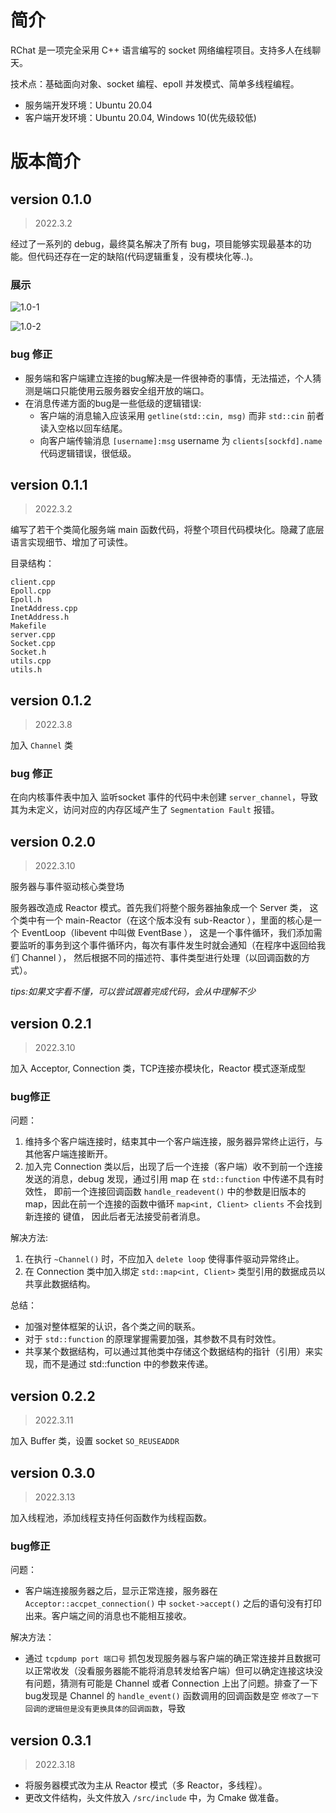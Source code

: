 # 简介
RChat 是一项完全采用 C++ 语言编写的 socket 网络编程项目。支持多人在线聊天。

技术点：基础面向对象、socket 编程、epoll 并发模式、简单多线程编程。

- 服务端开发环境：Ubuntu 20.04 
- 客户端开发环境：Ubuntu 20.04, Windows 10(优先级较低)

# 版本简介
## version 0.1.0
> 2022.3.2

经过了一系列的 debug，最终莫名解决了所有 bug，项目能够实现最基本的功能。但代码还存在一定的缺陷(代码逻辑重复，没有模块化等..)。
### 展示
![1.0-1](https://img2023.cnblogs.com/blog/2500770/202303/2500770-20230302142928485-387769446.png)

![1.0-2](https://img2023.cnblogs.com/blog/2500770/202303/2500770-20230302142936586-1988041157.png)

### bug 修正
- 服务端和客户端建立连接的bug解决是一件很神奇的事情，无法描述，个人猜测是端口只能使用云服务器安全组开放的端口。
- 在消息传递方面的bug是一些低级的逻辑错误:
    - 客户端的消息输入应该采用 `getline(std::cin, msg)` 而非 `std::cin` 前者读入空格以回车结尾。
    - 向客户端传输消息 `[username]:msg` username 为 `clients[sockfd].name` 代码逻辑错误，很低级。

## version 0.1.1
> 2022.3.2

编写了若干个类简化服务端 main 函数代码，将整个项目代码模块化。隐藏了底层语言实现细节、增加了可读性。

目录结构：
```
client.cpp
Epoll.cpp
Epoll.h
InetAddress.cpp
InetAddress.h
Makefile
server.cpp
Socket.cpp
Socket.h
utils.cpp
utils.h
```

## version 0.1.2
> 2022.3.8

加入 `Channel` 类

### bug 修正
在向内核事件表中加入 监听socket 事件的代码中未创建 `server_channel`，导致其为未定义，访问对应的内存区域产生了 `Segmentation Fault` 报错。

## version 0.2.0
> 2022.3.10

服务器与事件驱动核心类登场

服务器改造成 Reactor 模式。首先我们将整个服务器抽象成一个 Server 类，
这个类中有一个 main-Reactor（在这个版本没有 sub-Reactor ），里面的核心是一个 EventLoop（libevent 中叫做 EventBase ），
这是一个事件循环，我们添加需要监听的事务到这个事件循环内，每次有事件发生时就会通知（在程序中返回给我们 Channel ），
然后根据不同的描述符、事件类型进行处理（以回调函数的方式）。

*tips:如果文字看不懂，可以尝试跟着完成代码，会从中理解不少*

## version 0.2.1
> 2022.3.10

加入 Acceptor, Connection 类，TCP连接亦模块化，Reactor 模式逐渐成型

### bug修正
问题：
1. 维持多个客户端连接时，结束其中一个客户端连接，服务器异常终止运行，与其他客户端连接断开。
2. 加入完 Connection 类以后，出现了后一个连接（客户端）收不到前一个连接发送的消息，debug 发现，通过引用 map 在 `std::function` 中传递不具有时效性，
即前一个连接回调函数 `handle_readevent()` 中的参数是旧版本的 map，因此在前一个连接的函数中循环 `map<int, Client> clients` 不会找到新连接的 键值，
因此后者无法接受前者消息。

解决方法:
1. 在执行 `~Channel()` 时，不应加入 `delete loop` 使得事件驱动异常终止。
2. 在 Connection 类中加入绑定 `std::map<int, Client>` 类型引用的数据成员以共享此数据结构。

总结：
- 加强对整体框架的认识，各个类之间的联系。
- 对于 `std::function` 的原理掌握需要加强，其参数不具有时效性。
- 共享某个数据结构，可以通过其他类中存储这个数据结构的指针（引用）来实现，而不是通过 std::function 中的参数来传递。


## version 0.2.2
> 2022.3.11

加入 Buffer 类，设置 socket `SO_REUSEADDR`

## version 0.3.0
> 2022.3.13

加入线程池，添加线程支持任何函数作为线程函数。

### bug修正
问题：
- 客户端连接服务器之后，显示正常连接，服务器在 `Acceptor::accpet_connection()` 中 `socket->accept()` 之后的语句没有打印出来。客户端之间的消息也不能相互接收。

解决方法：
- 通过 `tcpdump port 端口号` 抓包发现服务器与客户端的确正常连接并且数据可以正常收发（没看服务器能不能将消息转发给客户端）但可以确定连接这块没有问题，猜测有可能是 Channel 或者 Connection 上出了问题。排查了一下bug发现是 Channel 的 `handle_event()` 函数调用的回调函数是空 `修改了一下回调的逻辑但是没有更换具体的回调函数`，导致

## version 0.3.1
> 2022.3.18

- 将服务器模式改为主从 Reactor 模式（多 Reactor，多线程）。
- 更改文件结构，头文件放入 `/src/include` 中，为 Cmake 做准备。









